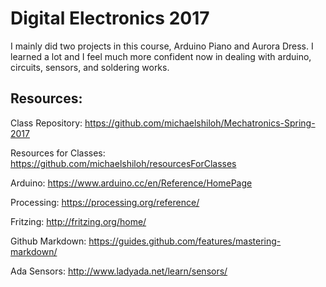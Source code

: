 # Digital Electronics 2017

I mainly did two projects in this course, Arduino Piano and Aurora Dress.
I learned a lot and I feel much more confident now in dealing with arduino, circuits, sensors, and soldering works.

## Resources: 

Class Repository: https://github.com/michaelshiloh/Mechatronics-Spring-2017

Resources for Classes: https://github.com/michaelshiloh/resourcesForClasses

Arduino: https://www.arduino.cc/en/Reference/HomePage

Processing: https://processing.org/reference/

Fritzing: http://fritzing.org/home/

Github Markdown: https://guides.github.com/features/mastering-markdown/

Ada Sensors: http://www.ladyada.net/learn/sensors/

